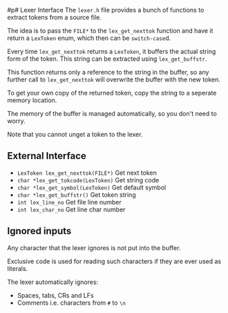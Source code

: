 #p# Lexer Interface
The `lexer.h` file provides a bunch of functions to extract tokens from a source file.

The idea is to pass the `FILE*` to the `lex_get_nexttok` function and have it return a `LexToken` enum, which then can be `switch-case`d.

Every time `lex_get_nexttok` returns a `LexToken`, it buffers the actual string form of the token. This string can be extracted using `lex_get_buffstr`.

This function returns only a reference to the string in the buffer, so any further call to `lex_get_nexttok` will overwrite the buffer with the new token.

To get your own copy of the returned token, copy the string to a seperate memory location.

The memory of the buffer is managed automatically, so you don't need to worry.

Note that you cannot unget a token to the lexer.

## External Interface
- `LexToken lex_get_nexttok(FILE*)` Get next token
- `char *lex_get_tokcode(LexToken)` Get string code
- `char *lex_get_symbol(LexToken)` Get default symbol
- `char *lex_get_buffstr()` Get token string
- `int lex_line_no` Get file line number
- `int lex_char_no` Get line char number

## Ignored inputs
Any character that the lexer ignores is not put into the buffer.

Exclusive code is used for reading such characters if they are ever used as literals.

The lexer automatically ignores:
- Spaces, tabs, CRs and LFs
- Comments i.e. characters from `#` to `\n`
